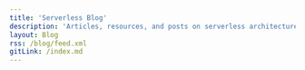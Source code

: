 ```yaml
---
title: 'Serverless Blog'
description: 'Articles, resources, and posts on serverless architectures, best practices, and how-to'
layout: Blog
rss: /blog/feed.xml
gitLink: /index.md
---
```

